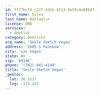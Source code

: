 ```yaml
---
id: ff77bcf4-c227-42b5-8213-9e59c4e60847
first_name: Silva
last_name: Battaglin
license: DMD
services:
  - dentist
category: Dentists
org_name: 'Smile Sketch Vegas'
address: '2685 S Rainbow'
city: 'Las Vegas'
state: NV
zip: '89146'
phone: '(702) 941-4148'
title: 'Smile Sketch Vegas'
_geoloc:
  lat: 36.1517
  lng: -115.243
---
```

